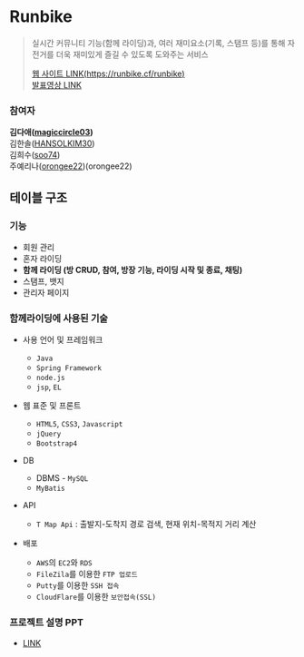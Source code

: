 # Runbike
> 실시간 커뮤니티 기능(함께 라이딩)과, 여러 재미요소(기록, 스탬프 등)를 통해 자전거를 더욱 재미있게 즐길 수 있도록 도와주는 서비스
>
> [웹 사이트 LINK(https://runbike.cf/runbike)](https://runbike.cf/runbike)  
> [발표영상 LINK](https://youtu.be/l89zUgKG4cw)



### 참여자
**김다애([magiccircle03](https://github.com/magiccircle03))**  
김한솔([HANSOLKIM30](https://github.com/HANSOLKIM30))   
김희수([soo74](https://github.com/soo74))  
주예리나([orongee22](https://github.com/orongee22))(orongee22)  


## 테이블 구조


### 기능
* 회원 관리
* 혼자 라이딩
* **함께 라이딩 (방 CRUD, 참여, 방장 기능, 라이딩 시작 및 종료, 채팅)**
* 스탬프, 뱃지
* 관리자 페이지


### 함께라이딩에 사용된 기술
 
* 사용 언어 및 프레임워크
  * `Java`
  * `Spring Framework`
  * `node.js` 
  * `jsp`, `EL`
  
* 웹 표준 및 프론트
  * `HTML5`, `CSS3`, `Javascript`
  * `jQuery`
  * `Bootstrap4`

* DB
  * DBMS - `MySQL`
  * `MyBatis`
  
* API
  * `T Map Api` : 출발지-도착지 경로 검색, 현재 위치-목적지 거리 계산

* 배포
  * `AWS`의 `EC2`와 `RDS`
  * `FileZila`를 이용한 `FTP 업로드`
  * `Putty`를 이용한 `SSH 접속`
  * `CloudFlare`를 이용한 `보안접속(SSL)`
  

### 프로젝트 설명 PPT 
* [LINK](https://docs.google.com/presentation/d/1-ev-xINKcZvE2PZuUH929ff95VMC-zH2X3Hujy5CaF4/edit?usp=sharing)


